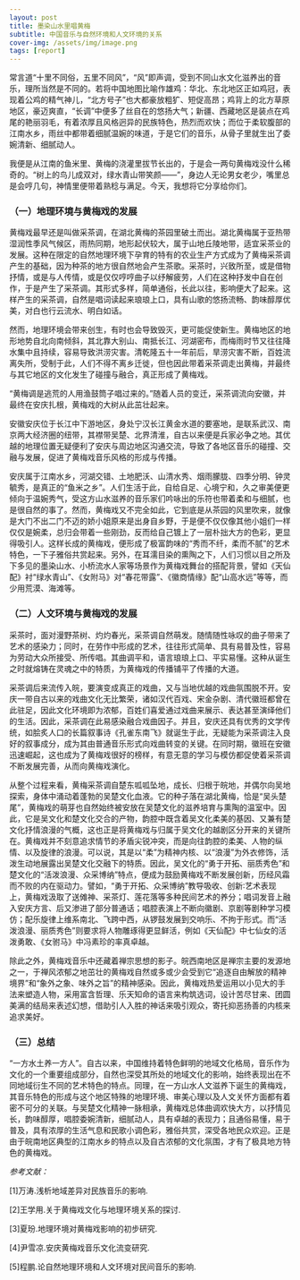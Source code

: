 ```yaml
---
layout: post
title: 墨染山水里唱黄梅
subtitle: 中国音乐与自然环境和人文环境的关系
cover-img: /assets/img/image.png
tags: [report]
---
```


常言道“十里不同俗，五里不同风”，“风”即声调，受到不同山水文化滋养出的音乐，理所当然是不同的。若将中国地图比喻作雄鸡：华北、东北地区正如鸡冠，表现着公鸡的精气神儿，“北方号子”也大都豪放粗犷、短促高昂；鸡背上的北方草原地区，豪迈爽直，“长调”中便多了丝自在的悠扬大气；新疆、西藏地区是装点在鸡尾的艳丽羽毛，有着浓厚且风格迥异的民族特色，热烈而欢快；而位于柔软腹部的江南水乡，雨丝中都带着细腻温婉的味道，于是它们的音乐，从骨子里就生出了委婉清新、细腻动人。


我便是从江南的鱼米里、黄梅的浇灌里拔节长出的，于是会一两句黄梅戏没什么稀奇的。“树上的鸟儿成双对，绿水青山带笑颜——”，身边人无论男女老少，嘴里总是会哼几句，神情里便带着熟稔与满足。今天，我想将它分享给你们。

### （一）地理环境与黄梅戏的发展
黄梅戏最早还是叫做采茶调，在湖北黄梅的茶园里破土而出。湖北黄梅属于亚热带湿润性季风气候区，雨热同期，地形起伏较大，属于山地丘陵地带，适宜采茶业的发展。这种在限定的自然地理环境下孕育的特有的农业生产方式成为了黄梅采茶调产生的基础，因为种茶的地方很自然地会产生茶歌。采茶时，兴致所至，或是借物抒情，或是与人传情，或是仅仅哼哼曲子以纾解疲劳，人们在这种抒发中自在创作，于是产生了采茶调。其形式多样，简单通俗，长此以往，影响便大了起来。这样产生的采茶调，自然是唱词读起来琅琅上口，具有山歌的悠扬流畅、韵味醇厚优美，对白也行云流水、明白如话。


然而，地理环境会带来创生，有时也会导致毁灭，更可能促使新生。黄梅地区的地形地势自北向南倾斜，其北靠大别山、南抵长江、河湖密布，而梅雨时节又往往降水集中且持续，容易导致洪涝灾害。清乾隆五十一年前后，旱涝灾害不断，百姓流离失所，受制于此，人们不得不离乡迁徙，但也因此带着采茶调走出黄梅，并最终与其它地区的文化发生了碰撞与融合，真正形成了黄梅戏。


“黄梅调是逃荒的人用渔鼓筒子唱过来的。”随着人员的变迁，采茶调流向安徽，并最终在安庆扎根，黄梅戏的大树从此茁壮起来。


安徽安庆位于长江中下游地区，身处宁汉长江黄金水道的要塞地，是联系武汉、南京两大经济圈的纽带，其襟带吴楚、北界清淮，自古以来便是兵家必争之地。其优越的地理位置无疑便利了安庆与周边地区沟通交流，导致了各地区音乐的碰撞、交融与发展，促进了黄梅戏音乐风格的形成与传播。


安庆属于江南水乡，河湖交错、土地肥沃、山清水秀、烟雨朦胧、四季分明、钟灵毓秀，是真正的“鱼米之乡”。人们生活于此，自给自足、心境宁和，久之审美便更倾向于温婉秀气，受这方山水滋养的音乐家们吟咏出的乐符也带着柔和与细腻，也是很自然的事了。然而，黄梅戏又不完全如此，它到底是从茶园的风里吹来，就像是大门不出二门不迈的娇小姐原来是出身自乡野，于是便不仅仅像其他小姐们一样仅仅是婉柔，总归会带着一些刚劲，反而给自己镀上了一层朴拙大方的色彩，更显得吸引人。这样长成的黄梅戏，便形成了极富韵味的“秀而不纤，柔而不腻”的艺术特色，一下子雅俗共赏起来。另外，在耳濡目染的熏陶之下，人们习惯以目之所及下多见的墨染山水、小桥流水人家等场景作为黄梅戏舞台的搭配背景，譬如《天仙配》衬“绿水青山”、《女附马》对“春花带露”、《徽商情缘》配“山高水远”等等，而少用荒漠、海滩等。

### （二）人文环境与黄梅戏的发展
采茶时，面对漫野茶树、灼灼春光，采茶调自然萌发。随情随性咏叹的曲子带来了艺术的感染力；同时，在劳作中形成的艺术，往往形式简单、具有易普及性，容易为劳动大众所接受、所传唱。其曲调平和，语言琅琅上口、平实易懂。这种从诞生之时就熔铸在灵魂之中的特质，为黄梅戏的传播铺平了传播的大道。


采茶调后来流传入皖，要演变成真正的戏曲，又与当地优越的戏曲氛围脱不开。安庆一带自古以来的戏曲文化无比繁荣，诸如汉代百戏、宋金杂剧、清代徽班都曾在此驻足，因此文化环境即为浓郁，百姓们喜爱通过戏曲来展示、表达甚至演绎他们的生活。因此，采茶调在此易感染融合戏曲因子。并且，安庆还具有优秀的文学传统，如脍炙人口的长篇叙事诗《孔雀东南飞》就诞生于此，无疑能为采茶调注入良好的叙事成分，成为其由普通音乐形式向戏曲转变的关键。在同时期，徽班在安徽迅速崛起，这也成为了黄梅戏很好的榜样，有意无意的学习与模仿都促使着采茶调不断发展完善，从而向黄梅戏演化。


从整个过程来看，黄梅采茶调自楚东呱呱坠地，成长、归根于皖地，并偶尔向吴地探索，身体中涌动着蓬勃的吴楚文化血液。它的种子落在湖北黄梅，恰是“吴头楚尾”，黄梅戏的萌芽也自然始终被安放在吴楚文化的滋养培育与熏陶的温室中。因此，它是吴文化和楚文化交合的产物，韵腔中既含着吴文化柔美的基因、又兼有楚文化抒情浪漫的气概，这也正是将黄梅戏与归属于吴文化的越剧区分开来的关键所在。黄梅戏并不刻意追求情节的矛盾尖锐冲突，而是向往韵腔的柔美、人物的纵情、以及旋律的浪漫。可以说，其是以“柔”为精神内核、以“浪漫”为外衣修饰，活泼生动地展露出吴楚文化交融下的特质。因此，吴文化的“勇于开拓、丽质秀色”和楚文化的“活泼浪漫、众采博纳”特点，便成为鼓励黄梅戏不断发展创新，历经风霜而不败的内在驱动力。譬如，“勇于开拓、众采博纳”教导吸收、创新∶艺术表现上，黄梅戏汲取了送傩神、采茶灯、莲花落等多种民间艺术的养分；唱词发音上融入安庆方言、后又渗进了部分普通话；唱腔表演上不断向徽剧、京剧等剧种学习模仿；配乐旋律上维系南北、飞跨中西，从锣鼓发展到交响乐、不拘于形式。而“活泼浪漫、丽质秀色”则要求将人物雕琢得更显鲜活，例如《天仙配》中七仙女的活泼勇敢、《女驸马》中冯素珍的率真卓越。


除此之外，黄梅戏音乐中还藏着禅宗思想的影子。皖西南地区是禅宗主要的发源地之一，于禅风浓郁之地茁壮的黄梅戏自然或多或少会受到它“追逐自由解放的精神境界”和“象外之象、味外之旨”的精神感染。因此，黄梅戏热爱运用以小见大的手法来塑造人物，采用富含哲理、乐天知命的语言来构筑选词，设计苦尽甘来、团圆美满的结局来表述幻想，借助引人入胜的神话来吸引观众，寄托抑恶扬善的内核来追求美好。

### （三）总结
“一方水土养一方人”。自古以来，中国维持着特色鲜明的地域文化格局，音乐作为文化的一个重要组成部分，自然也深受其所处的地域文化的影响，始终表现出在不同地域衍生不同的艺术特色的特点。同理，在一方山水人文滋养下诞生的黄梅戏，其音乐特色的形成与这个地区特殊的地理环境、审美心理以及人文关怀方面都有着密不可分的关联。与吴楚文化精神一脉相承，黄梅戏总体曲调欢快大方，以抒情见长，韵味醇厚，唱腔委婉清新，细腻动人，具有卓越的表现力；且通俗易懂，易于普及，具有浓厚的生活气息和民歌小调色彩，雅俗共赏，深受各地民众欢迎。正是由于皖南地区典型的江南水乡的特点以及自古浓郁的文化氛围，才有了极具地方特色的黄梅戏。



_参考文献：_


[1]万涛.浅析地域差异对民族音乐的影响.


[2]王学用.关于黄梅戏文化与地理环境关系的探讨.


[3]夏玢.地理环境对黄梅戏影响的初步研究.


[4]尹雪凉.安庆黄梅戏音乐文化流变研究.


[5]程鹏.论自然地理环境和人文环境对民间音乐的影响.
